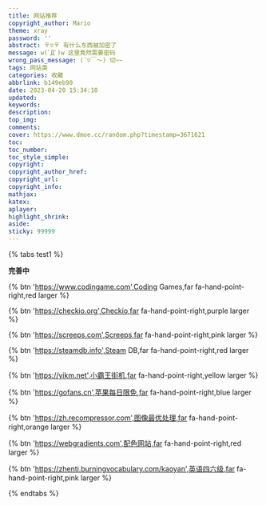 ```yaml
---
title: 网站推荐
copyright_author: Mario
theme: xray
password: ''
abstract: 〒▽〒 有什么东西被加密了
message: w(ﾟДﾟ)w 这里竟然需要密码
wrong_pass_message: (ˉ▽￣～) 切~~
tags: 网站类
categories: 收藏
abbrlink: b149eb90
date: 2023-04-20 15:34:10
updated:
keywords:
description:
top_img:
comments:
cover: https://www.dmoe.cc/random.php?timestamp=3671621
toc:
toc_number:
toc_style_simple:
copyright:
copyright_author_href:
copyright_url:
copyright_info:
mathjax:
katex:
aplayer:
highlight_shrink:
aside:
sticky: 99999
---
```


{% tabs test1 %}
<!-- tab 编程网站 -->
**完善中**

<!-- endtab -->

<!-- tab 编程游戏 -->

{% btn 'https://www.codingame.com',Coding Games,far fa-hand-point-right,red larger %}

{% btn 'https://checkio.org',Checkio,far fa-hand-point-right,purple larger %}

{% btn 'https://screeps.com',Screeps,far fa-hand-point-right,pink larger %}

<!-- endtab -->

<!-- tab 游戏网站 -->

{% btn 'https://steamdb.info',Steam DB,far fa-hand-point-right,red larger %}

{% btn 'https://yikm.net',小霸王街机,far fa-hand-point-right,yellow larger %}



<!-- endtab -->

<!-- tab 工具网站 -->
{% btn 'https://gofans.cn',苹果每日限免,far fa-hand-point-right,blue larger %}

{% btn 'https://zh.recompressor.com',图像最优处理,far fa-hand-point-right,orange larger %}

{% btn 'https://webgradients.com',配色网站,far fa-hand-point-right,red larger %}

{% btn 'https://zhenti.burningvocabulary.com/kaoyan',英语四六级,far fa-hand-point-right,pink larger %}

<!-- endtab -->
{% endtabs %}

